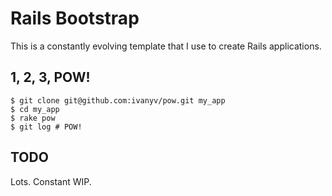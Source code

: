 # Rails Bootstrap

This is a constantly evolving template that I use to create Rails applications.

## 1, 2, 3, POW!

    $ git clone git@github.com:ivanyv/pow.git my_app
    $ cd my_app
    $ rake pow
    $ git log # POW!

## TODO

Lots. Constant WIP.
